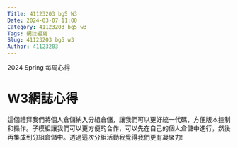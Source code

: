 ```yaml
---
Title: 41123203 bg5 W3
Date: 2024-03-07 11:00
Category: 41123203 bg5 w3
Tags: 網誌編寫
Slug: 41123203 bg5 w3
Author: 41123203
---
```


2024 Spring 每周心得

<!-- PELICAN_END_SUMMARY -->

# W3網誌心得
這個禮拜我們將個人倉儲納入分組倉儲，讓我們可以更好統一代碼，方便版本控制和操作。子模組讓我們可以更方便的合作，可以先在自己的個人倉儲中進行，然後再集成到分組倉儲中。透過這次分組活動我覺得我們更有凝聚力!